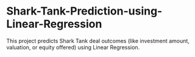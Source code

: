 # Shark-Tank-Prediction-using-Linear-Regression
This project predicts Shark Tank deal outcomes (like investment amount, valuation, or equity offered) using Linear Regression.
